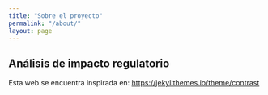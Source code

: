 ```yaml
---
title: "Sobre el proyecto"
permalink: "/about/"
layout: page
---
```

 
## Análisis de impacto regulatorio



Esta web se encuentra inspirada en: https://jekyllthemes.io/theme/contrast
